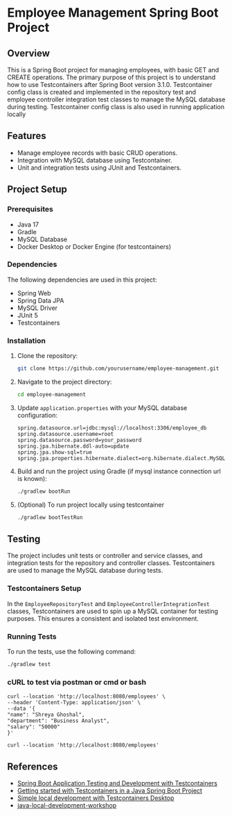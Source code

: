# Employee Management Spring Boot Project

## Overview

This is a Spring Boot project for managing employees, with basic GET and CREATE operations. The primary purpose of this
project is to understand how to use Testcontainers after Spring Boot version 3.1.0. Testcontainer config class is
created and implemented in
the repository test and employee controller integration test classes to manage the MySQL database during testing.
Testcontainer config class is
also used in running application locally

## Features

- Manage employee records with basic CRUD operations.
- Integration with MySQL database using Testcontainer.
- Unit and integration tests using JUnit and Testcontainers.

## Project Setup

### Prerequisites

- Java 17
- Gradle
- MySQL Database
- Docker Desktop or Docker Engine (for testcontainers)

### Dependencies

The following dependencies are used in this project:

- Spring Web
- Spring Data JPA
- MySQL Driver
- JUnit 5
- Testcontainers

### Installation

1. Clone the repository:
    ```sh
    git clone https://github.com/yourusername/employee-management.git
    ```
2. Navigate to the project directory:
    ```sh
    cd employee-management
    ```
3. Update `application.properties` with your MySQL database configuration:
    ```properties
    spring.datasource.url=jdbc:mysql://localhost:3306/employee_db
    spring.datasource.username=root
    spring.datasource.password=your_password
    spring.jpa.hibernate.ddl-auto=update
    spring.jpa.show-sql=true
    spring.jpa.properties.hibernate.dialect=org.hibernate.dialect.MySQL8Dialect
    ```

4. Build and run the project using Gradle (if mysql instance connection url is known):
    ```sh
    ./gradlew bootRun
    ```
5. (Optional) To run project locally using testcontainer
    ```sh
    ./gradlew bootTestRun 
    ``` 

## Testing

The project includes unit tests or controller and service classes, and integration tests for the repository and
controller classes. Testcontainers are used to manage the MySQL database during tests.

### Testcontainers Setup

In the `EmployeeRepositoryTest` and `EmployeeControllerIntegrationTest` classes, Testcontainers are used to spin up a
MySQL container for testing purposes. This ensures a consistent and isolated test environment.

### Running Tests

To run the tests, use the following command:

```sh
./gradlew test
```

### cURL to test via postman or cmd or bash

    curl --location 'http://localhost:8080/employees' \
    --header 'Content-Type: application/json' \
    --data '{
    "name": "Shreya Ghoshal",
    "department": "Business Analyst",
    "salary": "50000"
    }'

```
curl --location 'http://localhost:8080/employees'
```

## References

* [Spring Boot Application Testing and Development with Testcontainers](https://www.docker.com/blog/spring-boot-application-testing-and-development-with-testcontainers/)
* [Getting started with Testcontainers in a Java Spring Boot Project](https://testcontainers.com/guides/testing-spring-boot-rest-api-using-testcontainers/)
* [Simple local development with Testcontainers Desktop
  ](https://testcontainers.com/guides/simple-local-development-with-testcontainers-desktop/)
* [java-local-development-workshop](https://github.com/testcontainers/java-local-development-workshop/blob/main/step-3-local-development-environment.md)